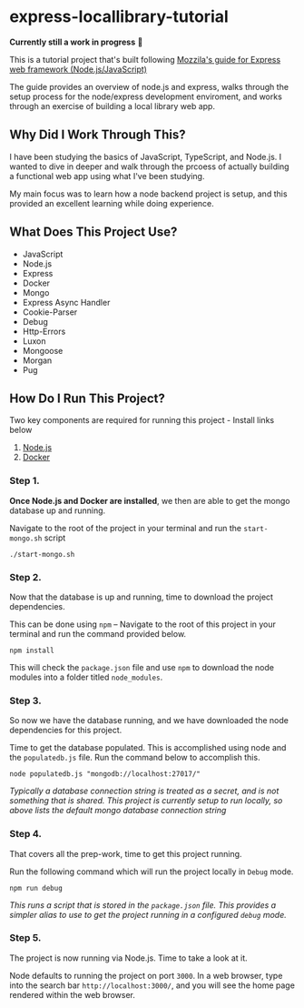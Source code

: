 # express-locallibrary-tutorial

**Currently still a work in progress** 🚧

This is a tutorial project that's built following [Mozzila's guide for Express web framework (Node.js/JavaScript)](https://developer.mozilla.org/en-US/docs/Learn/Server-side/Express_Nodejs)

The guide provides an overview of node.js and express, walks through the setup process for the node/express development enviroment, and works through an exercise of building a local library web app. 

## Why Did I Work Through This?

I have been studying the basics of JavaScript, TypeScript, and Node.js. I wanted to dive in deeper and walk through the prcoess of actually building a functional web app using what I've been studying. 

My main focus was to learn how a node backend project is setup, and this provided an excellent learning while doing experience. 

## What Does This Project Use?

- JavaScript
- Node.js
- Express
- Docker
- Mongo
- Express Async Handler
- Cookie-Parser
- Debug
- Http-Errors
- Luxon
- Mongoose
- Morgan
- Pug

## How Do I Run This Project?

Two key components are required for running this project - Install links below

1. [Node.js](https://nodejs.org/en/learn/getting-started/how-to-install-nodejs)
2. [Docker](https://docs.docker.com/engine/install/)

### Step 1.

**Once Node.js and Docker are installed**, we then are able to get the mongo database up and running. 

Navigate to the root of the project in your terminal and run the `start-mongo.sh` script

```shell
./start-mongo.sh
```

### Step 2. 

Now that the database is up and running, time to download the project dependencies.

This can be done using `npm` – Navigate to the root of this project in your terminal and run the command provided below. 

```shell
npm install
```

This will check the `package.json` file and use `npm` to download the node modules into a folder titled `node_modules`.

### Step 3. 

So now we have the database running, and we have downloaded the node dependencies for this project. 

Time to get the database populated. This is accomplished using node and the `populatedb.js` file. Run the command below to accomplish this.

```shell
node populatedb.js "mongodb://localhost:27017/"
```

*Typically a database connection string is treated as a secret, and is not something that is shared. This project is currently setup to run locally, so above lists the default mongo database connection string*

### Step 4. 

That covers all the prep-work, time to get this project running. 

Run the following command which will run the project locally in `Debug` mode.

```shell
npm run debug
```

*This runs a script that is stored in the `package.json` file. This provides a simpler alias to use to get the project running in a configured `debug` mode.*

### Step 5. 

The project is now running via Node.js. Time to take a look at it. 

Node defaults to running the project on port `3000`. In a web browser, type into the search bar `http://localhost:3000/`, and you will see the home page rendered within the web browser.
